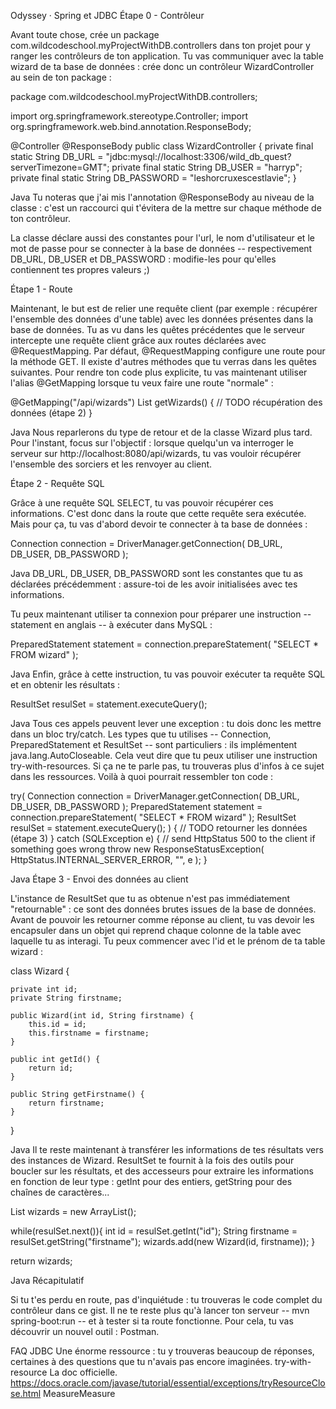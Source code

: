 Odyssey · Spring et JDBC
Étape 0 - Contrôleur

Avant toute chose, crée un package com.wildcodeschool.myProjectWithDB.controllers dans ton projet pour y ranger les contrôleurs de ton application. Tu vas communiquer avec la table wizard de ta base de données : crée donc un contrôleur WizardController au sein de ton package :

package com.wildcodeschool.myProjectWithDB.controllers;

import org.springframework.stereotype.Controller;
import org.springframework.web.bind.annotation.ResponseBody;

@Controller
@ResponseBody
public class WizardController {
    private final static String DB_URL = "jdbc:mysql://localhost:3306/wild_db_quest?serverTimezone=GMT";
    private final static String DB_USER = "harryp";
    private final static String DB_PASSWORD = "leshorcruxescestlavie";
}

Java
Tu noteras que j'ai mis l'annotation @ResponseBody au niveau de la classe : c'est un raccourci qui t'évitera de la mettre sur chaque méthode de ton contrôleur.

La classe déclare aussi des constantes pour l'url, le nom d'utilisateur et le mot de passe pour se connecter à la base de données -- respectivement DB_URL, DB_USER et DB_PASSWORD : modifie-les pour qu'elles contiennent tes propres valeurs ;)

Étape 1 - Route

Maintenant, le but est de relier une requête client (par exemple : récupérer l'ensemble des données d'une table) avec les données présentes dans la base de données. Tu as vu dans les quêtes précédentes que le serveur intercepte une requête client grâce aux routes déclarées avec @RequestMapping. Par défaut, @RequestMapping configure une route pour la méthode GET. Il existe d'autres méthodes que tu verras dans les quêtes suivantes. Pour rendre ton code plus explicite, tu vas maintenant utiliser l'alias @GetMapping lorsque tu veux faire une route "normale" :

@GetMapping("/api/wizards")
List<Wizard> getWizards() {
    // TODO récupération des données (étape 2)
}

Java
Nous reparlerons du type de retour et de la classe Wizard plus tard. Pour l'instant, focus sur l'objectif : lorsque quelqu'un va interroger le serveur sur http://localhost:8080/api/wizards, tu vas vouloir récupérer l'ensemble des sorciers et les renvoyer au client.

Étape 2 - Requête SQL

Grâce à une requête SQL SELECT, tu vas pouvoir récupérer ces informations. C'est donc dans la route que cette requête sera exécutée. Mais pour ça, tu vas d'abord devoir te connecter à ta base de données :

Connection connection = DriverManager.getConnection(
    DB_URL, DB_USER, DB_PASSWORD
);

Java
DB_URL, DB_USER, DB_PASSWORD sont les constantes que tu as déclarées précédemment : assure-toi de les avoir initialisées avec tes informations.

Tu peux maintenant utiliser ta connexion pour préparer une instruction -- statement en anglais -- à exécuter dans MySQL :

PreparedStatement statement = connection.prepareStatement(
    "SELECT * FROM wizard"
);

Java
Enfin, grâce à cette instruction, tu vas pouvoir exécuter ta requête SQL et en obtenir les résultats :

ResultSet resulSet = statement.executeQuery();

Java
Tous ces appels peuvent lever une exception : tu dois donc les mettre dans un bloc try/catch. Les types que tu utilises -- Connection, PreparedStatement et ResultSet -- sont particuliers : ils implémentent java.lang.AutoCloseable. Cela veut dire que tu peux utiliser une instruction try-with-resources. Si ça ne te parle pas, tu trouveras plus d'infos à ce sujet dans les ressources. Voilà à quoi pourrait ressembler ton code :

try(
    Connection connection = DriverManager.getConnection(
        DB_URL, DB_USER, DB_PASSWORD
    );
    PreparedStatement statement = connection.prepareStatement(
        "SELECT * FROM wizard"
    );
    ResultSet resulSet = statement.executeQuery();
) {
    // TODO retourner les données (étape 3)
} catch (SQLException e) {
    // send HttpStatus 500 to the client if something goes wrong
    throw new ResponseStatusException(
        HttpStatus.INTERNAL_SERVER_ERROR, "", e
    );
}

Java
Étape 3 - Envoi des données au client

L'instance de ResultSet que tu as obtenue n'est pas immédiatement "retournable" : ce sont des données brutes issues de la base de données. Avant de pouvoir les retourner comme réponse au client, tu vas devoir les encapsuler dans un objet qui reprend chaque colonne de la table avec laquelle tu as interagi. Tu peux commencer avec l'id et le prénom de ta table wizard :

class Wizard {

    private int id;
    private String firstname;

    public Wizard(int id, String firstname) {
        this.id = id;
        this.firstname = firstname;
    }

    public int getId() {
        return id;
    }

    public String getFirstname() {
        return firstname;
    }
}

Java
Il te reste maintenant à transférer les informations de tes résultats vers des instances de Wizard. ResultSet te fournit à la fois des outils pour boucler sur les résultats, et des accesseurs pour extraire les informations en fonction de leur type : getInt pour des entiers, getString pour des chaînes de caractères...

List<Wizard> wizards = new ArrayList<Wizard>();

while(resulSet.next()){
    int id = resulSet.getInt("id");
    String firstname = resulSet.getString("firstname");
    wizards.add(new Wizard(id, firstname));
}

return wizards;

Java
Récapitulatif

Si tu t'es perdu en route, pas d'inquiétude : tu trouveras le code complet du contrôleur dans ce gist. Il ne te reste plus qu'à lancer ton serveur -- mvn spring-boot:run -- et à tester si ta route fonctionne. Pour cela, tu vas découvrir un nouvel outil : Postman.

FAQ JDBC
Une énorme ressource : tu y trouveras beaucoup de réponses, certaines à des questions que tu n'avais pas encore imaginées.
try-with-resource
La doc officielle.
https://docs.oracle.com/javase/tutorial/essential/exceptions/tryResourceClose.html
MeasureMeasure
